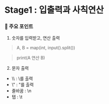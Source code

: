 # Stage1 : 입출력과 사칙연산
### :thought_balloon: 주요 포인트
1) 숫자를 입력받고, 연산 출력
> A, B = map(int, input().split())

>print(A 연산 B)

2) 문자 출력
- \\\ : \를 출력
- \\" : "를 출력
- 줄바꿈 : \n 
- 탭 : \t 

    
 